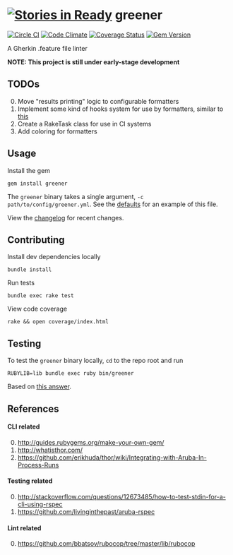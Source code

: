 [![Stories in Ready](https://badge.waffle.io/smoll/greener.png?label=ready&title=Ready)](https://waffle.io/smoll/greener)
greener
===

[![Circle CI](https://circleci.com/gh/smoll/greener.svg?style=svg)](https://circleci.com/gh/smoll/greener) [![Code Climate](https://codeclimate.com/github/smoll/greener/badges/gpa.svg)](https://codeclimate.com/github/smoll/greener) [![Coverage Status](https://coveralls.io/repos/smoll/greener/badge.svg?branch=master)](https://coveralls.io/r/smoll/greener?branch=master) [![Gem Version](https://badge.fury.io/rb/greener.svg)](http://badge.fury.io/rb/greener)

A Gherkin .feature file linter

**NOTE: This project is still under early-stage development**

## TODOs

0. Move "results printing" logic to configurable formatters
0. Implement some kind of hooks system for use by formatters, similar to [this](https://github.com/bbatsov/rubocop/blob/master/lib/rubocop/formatter/base_formatter.rb#L30-L41)
0. Create a RakeTask class for use in CI systems
0. Add coloring for formatters

## Usage

Install the gem
```
gem install greener
```

The `greener` binary takes a single argument, `-c path/to/config/greener.yml`. See the [defaults](./config/defaults.yml) for an example of this file.

View the [changelog](./CHANGELOG.md) for recent changes.

## Contributing

Install dev dependencies locally
```
bundle install
```

Run tests
```
bundle exec rake test
```

View code coverage
```
rake && open coverage/index.html
```

## Testing

To test the `greener` binary locally, `cd` to the repo root and run
```
RUBYLIB=lib bundle exec ruby bin/greener
```
Based on [this answer](http://stackoverflow.com/a/23367196/3456726).

## References

#### CLI related

0. http://guides.rubygems.org/make-your-own-gem/
0. http://whatisthor.com/
0. https://github.com/erikhuda/thor/wiki/Integrating-with-Aruba-In-Process-Runs

#### Testing related
0. http://stackoverflow.com/questions/12673485/how-to-test-stdin-for-a-cli-using-rspec
0. https://github.com/livinginthepast/aruba-rspec

#### Lint related

0. https://github.com/bbatsov/rubocop/tree/master/lib/rubocop
